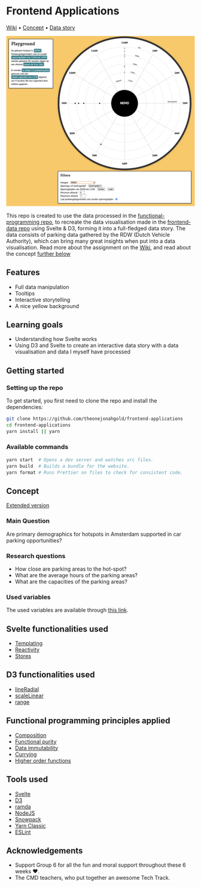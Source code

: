# Frontend Applications

[Wiki](https://github.com/theonejonahgold/frontend-applications/wiki) • [Concept](#concept) • [Data story](https://frontend-applications.jonahmeijers.nl)

![Screenshot of end product](docs/screenshot.png)

This repo is created to use the data processed in the [functional-programming repo](https://github.com/theonejonahgold/functional-programming), to recreate the data visualisation made in the [frontend-data repo](https://github.com/theonejonahgold/frontend-data) using Svelte &amp; D3, forming it into a full-fledged data story. The data consists of parking data gathered by the RDW (Dutch Vehicle Authority), which can bring many great insights when put into a data visualisation. Read more about the assignment on the [Wiki](https://github.com/theonejonahgold/frontend-applications/wiki/), and read about the concept [further below](#concept)

## Features

- Full data manipulation
- Tooltips
- Interactive storytelling
- A nice yellow background

## Learning goals

- Understanding how Svelte works
- Using D3 and Svelte to create an interactive data story with a data visualisation and data I myself have processed

## Getting started

### Setting up the repo

To get started, you first need to clone the repo and install the dependencies:

```bash
git clone https://github.com/theonejonahgold/frontend-applications
cd frontend-applications
yarn install || yarn
```

### Available commands

```bash
yarn start  # Opens a dev server and watches src files.
yarn build  # Builds a bundle for the website.
yarn format # Runs Prettier on files to check for consistent code.
```

## Concept

[Extended version](https://github.com/theonejonahgold/frontend-applications/wiki/Concept)

### Main Question

Are primary demographics for hotspots in Amsterdam supported in car parking opportunities?

### Research questions

- How close are parking areas to the hot-spot?
- What are the average hours of the parking areas?
- What are the capacities of the parking areas?

### Used variables

The used variables are available through [this link](https://github.com/theonejonahgold/frontend-applications/wiki/Concept#gebruikte-variabelen).

## Svelte functionalities used

- [Templating](https://github.com/theonejonahgold/frontend-applications/wiki/Svelte-basics)
- [Reactivity](https://github.com/theonejonahgold/frontend-applications/wiki/Svelte-reactivity)
- [Stores](https://github.com/theonejonahgold/frontend-applications/wiki/Svelte-store)

## D3 functionalities used

- [lineRadial](https://github.com/d3/d3-shape/blob/master/README.md#_lineradial)
- [scaleLinear](https://github.com/d3/d3-scale/blob/master/README.md#scalelinear)
- [range](https://github.com/d3/d3-array/blob/master/README.md#range)

## Functional programming principles applied

- [Composition](https://github.com/cmda-tt/course-20-21/blob/master/examples/functional-patterns/composition.md)
- [Functional purity](https://github.com/cmda-tt/course-20-21/blob/master/examples/functional-patterns/impure.md)
- [Data immutability](https://github.com/cmda-tt/course-20-21/blob/master/examples/functional-patterns/immutability.md)
- [Currying](https://en.wikipedia.org/wiki/Currying)
- [Higher order functions](https://github.com/cmda-tt/course-20-21/blob/master/examples/functional-patterns/ho-functions.md)

## Tools used

- [Svelte](https://svelte.dev)
- [D3](https://d3js.org)
- [ramda](https://github.com/ramda/ramda)
- [NodeJS](https://nodejs.org/en/)
- [Snowpack](https://snowpack.dev)
- [Yarn Classic](https://classic.yarnpkg.com/lang/en/)
- [ESLint](https://eslint.org)

## Acknowledgements

- Support Group 6 for all the fun and moral support throughout these 6 weeks ❤️.
- The CMD teachers, who put together an awesome Tech Track.

